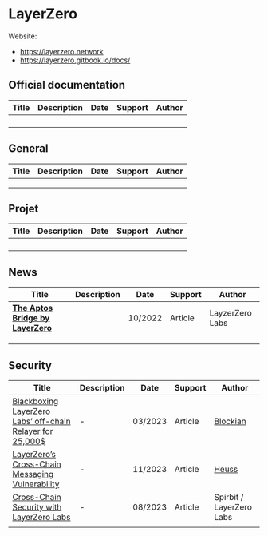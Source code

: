 # LayerZero

Website: 

- https://layerzero.network
- https://layerzero.gitbook.io/docs/

## Official documentation

| Title | Description | Date | Support | Author |
| ----- | ----------- | ---- | ------- | ------ |
|       |             |      |         |        |
|       |             |      |         |        |
|       |             |      |         |        |
|       |             |      |         |        |

## General

| Title | Description | Date | Support | Author |
| ----- | ----------- | ---- | ------- | ------ |
|       |             |      |         |        |
|       |             |      |         |        |
|       |             |      |         |        |

## Projet

| Title | Description | Date | Support | Author |
| ----- | ----------- | ---- | ------- | ------ |
|       |             |      |         |        |
|       |             |      |         |        |
|       |             |      |         |        |
|       |             |      |         |        |

## News

| Title                                                        | Description | Date    | Support | Author          |
| ------------------------------------------------------------ | ----------- | ------- | ------- | --------------- |
| [**The Aptos Bridge by LayerZero**](https://medium.com/layerzero-official/the-aptos-bridge-by-layerzero-5117030afd4f) |             | 10/2022 | Article | LayzerZero Labs |
|                                                              |             |         |         |                 |
|                                                              |             |         |         |                 |
|                                                              |             |         |         |                 |





## Security

| Title                                                        | Description | Date    | Support | Author                                                       |
| ------------------------------------------------------------ | ----------- | ------- | ------- | ------------------------------------------------------------ |
| [Blackboxing LayerZero Labs’ off-chain Relayer for 25,000$](https://medium.com/@blockian/blackboxing-layerzero-labs-off-chain-relayer-954aecab0f62) | -           | 03/2023 | Article | [Blockian](https://medium.com/@blockian?source=post_page-----954aecab0f62--------------------------------) |
| [LayerZero’s Cross-Chain Messaging Vulnerability](https://medium.com/@Heuss/layerzeros-cross-chain-messaging-vulnerability-e5ef48c5ccec) | -           | 11/2023 | Article | [Heuss](https://medium.com/@Heuss?source=post_page-----e5ef48c5ccec--------------------------------) |
| [Cross-Chain Security with LayerZero Labs](https://spearbit.mirror.xyz/MjMLQf5cTfKtxHj8GWG7DZjaUrswrcKpU4vJ45fgQW0?s=35) | -           | 08/2023 | Article | Spirbit / LayerZero Labs                                     |
|                                                              |             |         |         |                                                              |

